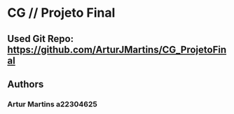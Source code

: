 # CG // Projeto Final
## Used Git Repo: https://github.com/ArturJMartins/CG_ProjetoFinal

## Authors

### Artur Martins a22304625